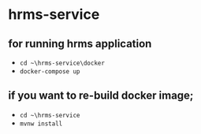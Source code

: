# hrms-service

## for running hrms application

 * `cd ~\hrms-service\docker`
 * `docker-compose up`
 
 
 ## if you want to re-build docker image;
 
  * `cd ~\hrms-service`
  * `mvnw install`
 
